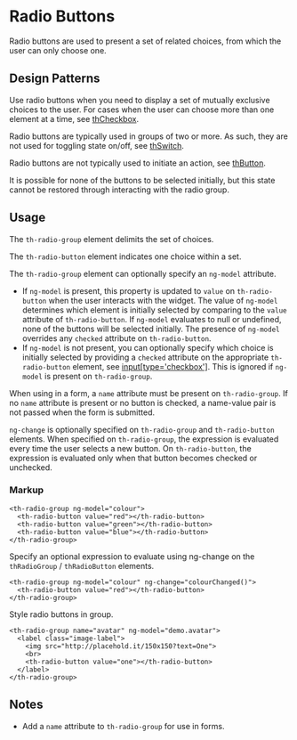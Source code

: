 # Radio Buttons
Radio buttons are used to present a set of related choices, from which the user can only choose one.

## Design Patterns

Use radio buttons when you need to display a set of mutually exclusive choices to the user. For cases when the user can choose more than one element at a time, see [thCheckbox](.\thCheckbox).

Radio buttons are typically used in groups of two or more. As such, they are not used for toggling state on/off, see [thSwitch](.\thSwitch).

Radio buttons are not typically used to initiate an action, see [thButton](.\thButton).

It is possible for none of the buttons to be selected initially, but this state cannot be restored through interacting with the radio group.

## Usage

The `th-radio-group` element delimits the set of choices.

The `th-radio-button` element indicates one choice within a set.

The `th-radio-group` element can optionally specify an `ng-model` attribute.
- If `ng-model` is present, this property is updated to `value` on `th-radio-button` when the user interacts with the widget. The value of `ng-model` determines which element is initially selected by comparing to the `value` attribute of `th-radio-button`. If `ng-model` evaluates to null or undefined, none of the buttons will be selected initially. The presence of `ng-model` overrides any `checked` attribute on `th-radio-button`.
- If `ng-model` is not present, you can optionally specify which choice is initially selected by providing a `checked` attribute on the appropriate `th-radio-button` element, see [input[type='checkbox']](http://www.w3schools.com/tags/att_input_checked.asp). This is ignored if `ng-model` is present on `th-radio-group`.

When using in a form, a `name` attribute must be present on `th-radio-group`. If no `name` attribute is present or no button is checked, a name-value pair is not passed when the form is submitted.

`ng-change` is optionally specified on `th-radio-group` and `th-radio-button` elements. When specified on `th-radio-group`, the expression is evaluated every time the user selects a new button. On `th-radio-button`, the expression is evaluated only when that button becomes checked or unchecked.

### Markup

```
<th-radio-group ng-model="colour">
  <th-radio-button value="red"></th-radio-button>
  <th-radio-button value="green"></th-radio-button>
  <th-radio-button value="blue"></th-radio-button>
</th-radio-group>
```

Specify an optional expression to evaluate using ng-change on the `thRadioGroup` / `thRadioButton` elements.

```
<th-radio-group ng-model="colour" ng-change="colourChanged()">
  <th-radio-button value="red"></th-radio-button>
</th-radio-group>
```

Style radio buttons in group.

```    
<th-radio-group name="avatar" ng-model="demo.avatar">
  <label class="image-label">
    <img src="http://placehold.it/150x150?text=One">
    <br>
    <th-radio-button value="one"></th-radio-button>
  </label>
</th-radio-group>
```

## Notes
- Add a `name` attribute to `th-radio-group` for use in forms.
